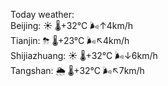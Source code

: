 Today weather:  
Beijing: ☀️   🌡️+32°C 🌬️↑4km/h  
Tianjin: ⛈   🌡️+23°C 🌬️↖4km/h  
Shijiazhuang: ☀️   🌡️+32°C 🌬️↓6km/h  
Tangshan: 🌦   🌡️+32°C 🌬️↖7km/h  
